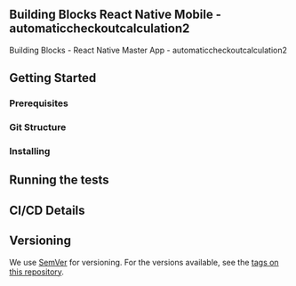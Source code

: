 ## Building Blocks React Native Mobile -  automaticcheckoutcalculation2

Building Blocks - React Native Master App - automaticcheckoutcalculation2

## Getting Started

### Prerequisites

### Git Structure

### Installing

## Running the tests

## CI/CD Details

## Versioning

We use [SemVer](http://semver.org/) for versioning. For the versions available, see the [tags on this repository](https://github.com/your/project/tags).